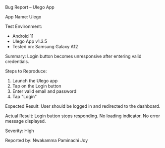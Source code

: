 Bug Report – Ulego App

App Name:
   Ulego

Test Environment:
  - Android 11
  - Ulego App v1.3.5
  - Tested on: Samsung Galaxy A12

Summary:
  Login button becomes unresponsive after entering valid credentials.

Steps to Reproduce:
  1. Launch the Ulego app
  2. Tap on the Login button
  3. Enter valid email and password
  4. Tap "Login"

Expected Result:
  User should be logged in and redirected to the dashboard.

Actual Result:
  Login button stops responding. No loading indicator. No error message displayed.

Severity:
 High

Reported by:
Nwakamma Paminachi Joy  
